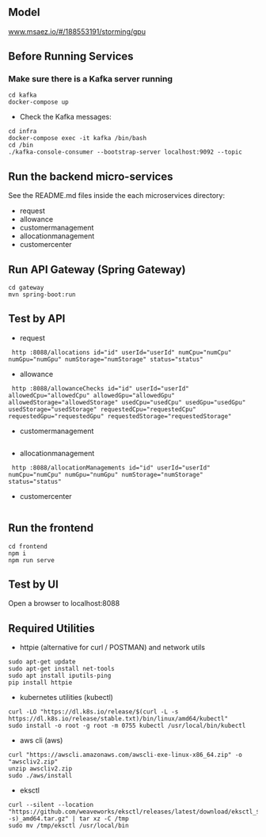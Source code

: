 # 

## Model
www.msaez.io/#/188553191/storming/gpu

## Before Running Services
### Make sure there is a Kafka server running
```
cd kafka
docker-compose up
```
- Check the Kafka messages:
```
cd infra
docker-compose exec -it kafka /bin/bash
cd /bin
./kafka-console-consumer --bootstrap-server localhost:9092 --topic
```

## Run the backend micro-services
See the README.md files inside the each microservices directory:

- request
- allowance
- customermanagement
- allocationmanagement
- customercenter


## Run API Gateway (Spring Gateway)
```
cd gateway
mvn spring-boot:run
```

## Test by API
- request
```
 http :8088/allocations id="id" userId="userId" numCpu="numCpu" numGpu="numGpu" numStorage="numStorage" status="status" 
```
- allowance
```
 http :8088/allowanceChecks id="id" userId="userId" allowedCpu="allowedCpu" allowedGpu="allowedGpu" allowedStorage="allowedStorage" usedCpu="usedCpu" usedGpu="usedGpu" usedStorage="usedStorage" requestedCpu="requestedCpu" requestedGpu="requestedGpu" requestedStorage="requestedStorage" 
```
- customermanagement
```
```
- allocationmanagement
```
 http :8088/allocationManagements id="id" userId="userId" numCpu="numCpu" numGpu="numGpu" numStorage="numStorage" status="status" 
```
- customercenter
```
```


## Run the frontend
```
cd frontend
npm i
npm run serve
```

## Test by UI
Open a browser to localhost:8088

## Required Utilities

- httpie (alternative for curl / POSTMAN) and network utils
```
sudo apt-get update
sudo apt-get install net-tools
sudo apt install iputils-ping
pip install httpie
```

- kubernetes utilities (kubectl)
```
curl -LO "https://dl.k8s.io/release/$(curl -L -s https://dl.k8s.io/release/stable.txt)/bin/linux/amd64/kubectl"
sudo install -o root -g root -m 0755 kubectl /usr/local/bin/kubectl
```

- aws cli (aws)
```
curl "https://awscli.amazonaws.com/awscli-exe-linux-x86_64.zip" -o "awscliv2.zip"
unzip awscliv2.zip
sudo ./aws/install
```

- eksctl 
```
curl --silent --location "https://github.com/weaveworks/eksctl/releases/latest/download/eksctl_$(uname -s)_amd64.tar.gz" | tar xz -C /tmp
sudo mv /tmp/eksctl /usr/local/bin
```

